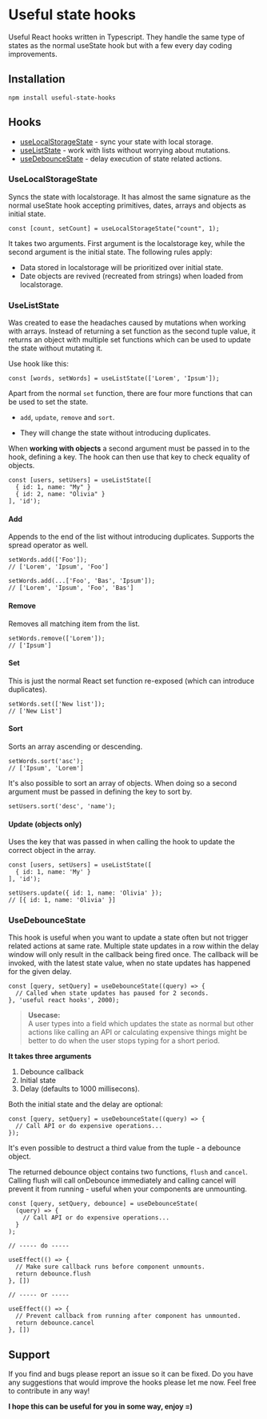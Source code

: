 # Useful state hooks

Useful React hooks written in Typescript. They handle the same type of states as the normal useState hook but with a few every day coding improvements.

## Installation

```
npm install useful-state-hooks
```

## Hooks

- [useLocalStorageState](#uselocalstoragestate) - sync your state with local storage.
- [useListState](#useliststate) - work with lists without worrying about mutations.
- [useDebounceState](#usedebouncestate) - delay execution of state related actions.

### UseLocalStorageState

Syncs the state with localstorage. It has almost the same signature as the normal useState hook accepting primitives, dates, arrays and objects as initial state.

```
const [count, setCount] = useLocalStorageState("count", 1);
```

It takes two arguments. First argument is the localstorage key, while the second argument is the initial state. The following rules apply:

- Data stored in localstorage will be prioritized over initial state.
- Date objects are revived (recreated from strings) when loaded from localstorage.

### UseListState

Was created to ease the headaches caused by mutations when working with arrays. Instead of returning a set function as the second tuple value, it returns an object with multiple set functions which can be used to update the state without mutating it.

Use hook like this:

```
const [words, setWords] = useListState(['Lorem', 'Ipsum']);
```

Apart from the normal `set` function, there are four more functions that can be used to set the state.

- `add`, `update`, `remove` and `sort`.

- They will change the state without introducing duplicates.

When **working with objects** a second argument must be passed in to the hook, defining a key. The hook can then use that key to check equality of objects.

```
const [users, setUsers] = useListState([
  { id: 1, name: "My" }
  { id: 2, name: "Olivia" }
], 'id');
```

#### **Add**

Appends to the end of the list without introducing duplicates. Supports the spread operator as well.

```
setWords.add(['Foo']);
// ['Lorem', 'Ipsum', 'Foo']

setWords.add(...['Foo', 'Bas', 'Ipsum']);
// ['Lorem', 'Ipsum', 'Foo', 'Bas']
```

#### **Remove**

Removes all matching item from the list.

```
setWords.remove(['Lorem']);
// ['Ipsum']
```

#### **Set**

This is just the normal React set function re-exposed (which can introduce duplicates).

```
setWords.set(['New list']);
// ['New List']
```

#### **Sort**

Sorts an array ascending or descending.

```
setWords.sort('asc');
// ['Ipsum', 'Lorem']
```

It's also possible to sort an array of objects. When doing so a second argument must be passed in defining the key to sort by.

```
setUsers.sort('desc', 'name');
```

#### **Update (objects only)**

Uses the key that was passed in when calling the hook to update the correct object in the array.

```
const [users, setUsers] = useListState([
  { id: 1, name: 'My' }
], 'id');

setUsers.update({ id: 1, name: 'Olivia' });
// [{ id: 1, name: 'Olivia' }]
```

### UseDebounceState

This hook is useful when you want to update a state often but not trigger related actions at same rate. Multiple state updates in a row within the delay window will only result in the callback being fired once. The callback will be invoked, with the latest state value, when no state updates has happened for the given delay.

```
const [query, setQuery] = useDebounceState((query) => {
  // Called when state updates has paused for 2 seconds.
}, 'useful react hooks', 2000);
```

> **Usecase:**\
> A user types into a field which updates the state as normal but other actions like calling an API or calculating expensive things might be better to do when the user stops typing for a short period.

**It takes three arguments**

1. Debounce callback
2. Initial state
3. Delay (defaults to 1000 millisecons).

Both the initial state and the delay are optional:

```
const [query, setQuery] = useDebounceState((query) => {
  // Call API or do expensive operations...
});
```

It's even possible to destruct a third value from the tuple - a debounce object.

The returned debounce object contains two functions, `flush` and `cancel`. Calling flush will call onDebounce immediately and calling cancel will prevent it from running - useful when your components are unmounting.

```
const [query, setQuery, debounce] = useDebounceState(
  (query) => {
    // Call API or do expensive operations...
  }
);

// ----- do -----

useEffect(() => {
  // Make sure callback runs before component unmounts.
  return debounce.flush
}, [])

// ----- or -----

useEffect(() => {
  // Prevent callback from running after component has unmounted.
  return debounce.cancel
}, [])

```

## Support

If you find and bugs please report an issue so it can be fixed. Do you have any suggestions that would improve the hooks please let me now. Feel free to contribute in any way!

**I hope this can be useful for you in some way, enjoy =)**
